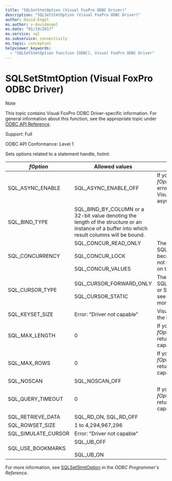 ```yaml
---
title: "SQLSetStmtOption (Visual FoxPro ODBC Driver)"
description: "SQLSetStmtOption (Visual FoxPro ODBC Driver)"
author: David-Engel
ms.author: v-davidengel
ms.date: "01/19/2017"
ms.service: sql
ms.subservice: connectivity
ms.topic: conceptual
helpviewer_keywords:
  - "SQLSetStmtOption function [ODBC], Visual FoxPro ODBC Driver"
---
```

# SQLSetStmtOption (Visual FoxPro ODBC Driver)
> [!NOTE]  
>  This topic contains Visual FoxPro ODBC Driver-specific information. For general information about this function, see the appropriate topic under [ODBC API Reference](../../odbc/reference/syntax/odbc-api-reference.md).  
  
 Support: Full  
  
 ODBC API Conformance: Level 1  
  
 Sets options related to a statement handle, *hstmt*.  
  
|*fOption*|Allowed values|Comments|  
|---------------|--------------------|--------------|  
|SQL_ASYNC_ENABLE|SQL_ASYNC_ENABLE_OFF|If you attempt to set this *fOption*, the driver returns the error: "Driver not capable". Visual FoxPro does not support asynchronous execution.|  
|SQL_BIND_TYPE|SQL_BIND_BY_COLUMN or a 32-bit value denoting the length of the structure or an instance of a buffer into which result columns will be bound.||  
|SQL_CONCURRENCY|SQL_CONCUR_READ_ONLY<br /><br /> SQL_CONCUR_LOCK<br /><br /> SQL_CONCUR_VALUES|The driver doesn't allow SQL_CONCUR_ROWVER, because Visual FoxPro does not have row versioning based on timestamps.|  
|SQL_CURSOR_TYPE|SQL_CURSOR_FORWARD_ONLY<br /><br /> SQL_CURSOR_STATIC|The driver does not allow SQL_CURSOR_KEYSET_DRIVEN or SQL_CURSOR_DYNAMIC; see [SQLSetScrollOptions](../../odbc/microsoft/sqlsetscrolloptions-visual-foxpro-odbc-driver.md) for more information.|  
|SQL_KEYSET_SIZE|Error: "Driver not capable"|Visual FoxPro does not support the keyset cursor model.|  
|SQL_MAX_LENGTH|0|If you attempt to set this *fOption* value, the driver returns the error "Driver not capable".|  
|SQL_MAX_ROWS|0|If you attempt to set this *fOption* value, the driver returns the error "Driver not capable".|  
|SQL_NOSCAN|SQL_NOSCAN_OFF||  
|SQL_QUERY_TIMEOUT|0|If you attempt to set this *fOption* value, the driver returns the error "Driver not capable".|  
|SQL_RETRIEVE_DATA|SQL_RD_ON, SQL_RD_OFF||  
|SQL_ROWSET_SIZE|1 to 4,294,967,296||  
|SQL_SIMULATE_CURSOR|Error: "Driver not capable"||  
|SQL_USE_BOOKMARKS|SQL_UB_OFF<br /><br /> SQL_UB_ON||  
  
 For more information, see [SQLSetStmtOption](../../odbc/reference/syntax/sqlsetstmtoption-function.md) in the *ODBC Programmer's Reference*.
